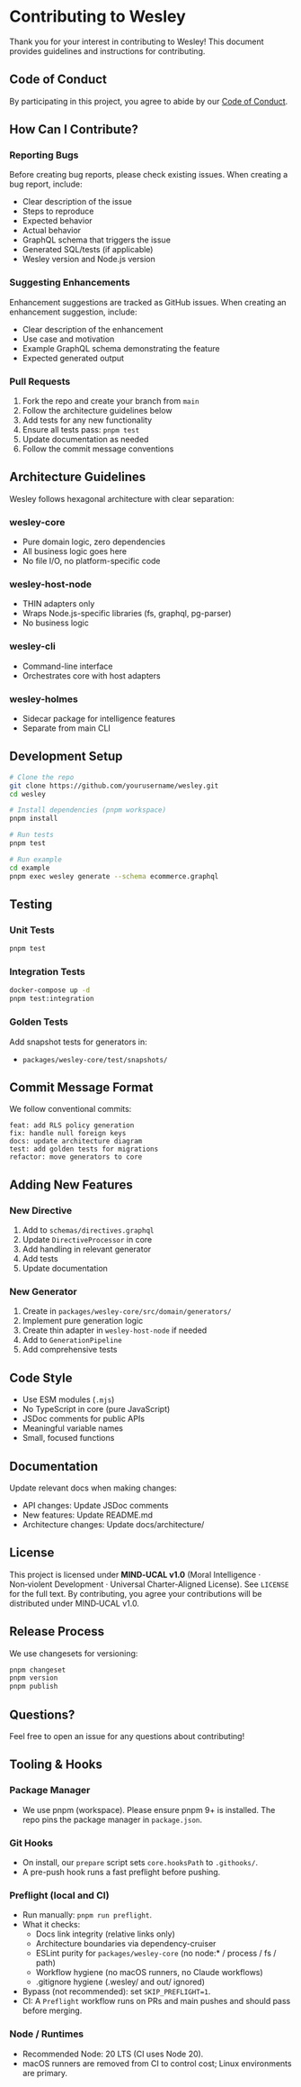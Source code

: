 # Contributing to Wesley

Thank you for your interest in contributing to Wesley! This document provides guidelines and instructions for contributing.

## Code of Conduct

By participating in this project, you agree to abide by our [Code of Conduct](CODE_OF_CONDUCT.md).

## How Can I Contribute?

### Reporting Bugs

Before creating bug reports, please check existing issues. When creating a bug report, include:

- Clear description of the issue
- Steps to reproduce
- Expected behavior
- Actual behavior
- GraphQL schema that triggers the issue
- Generated SQL/tests (if applicable)
- Wesley version and Node.js version

### Suggesting Enhancements

Enhancement suggestions are tracked as GitHub issues. When creating an enhancement suggestion, include:

- Clear description of the enhancement
- Use case and motivation
- Example GraphQL schema demonstrating the feature
- Expected generated output

### Pull Requests

1. Fork the repo and create your branch from `main`
2. Follow the architecture guidelines below
3. Add tests for any new functionality
4. Ensure all tests pass: `pnpm test`
5. Update documentation as needed
6. Follow the commit message conventions

## Architecture Guidelines

Wesley follows hexagonal architecture with clear separation:

### wesley-core
- Pure domain logic, zero dependencies
- All business logic goes here
- No file I/O, no platform-specific code

### wesley-host-node
- THIN adapters only
- Wraps Node.js-specific libraries (fs, graphql, pg-parser)
- No business logic

### wesley-cli
- Command-line interface
- Orchestrates core with host adapters

### wesley-holmes
- Sidecar package for intelligence features
- Separate from main CLI

## Development Setup

```bash
# Clone the repo
git clone https://github.com/yourusername/wesley.git
cd wesley

# Install dependencies (pnpm workspace)
pnpm install

# Run tests
pnpm test

# Run example
cd example
pnpm exec wesley generate --schema ecommerce.graphql
```

## Testing

### Unit Tests
```bash
pnpm test
```

### Integration Tests
```bash
docker-compose up -d
pnpm test:integration
```

### Golden Tests
Add snapshot tests for generators in:
- `packages/wesley-core/test/snapshots/`

## Commit Message Format

We follow conventional commits:

```
feat: add RLS policy generation
fix: handle null foreign keys
docs: update architecture diagram
test: add golden tests for migrations
refactor: move generators to core
```

## Adding New Features

### New Directive

1. Add to `schemas/directives.graphql`
2. Update `DirectiveProcessor` in core
3. Add handling in relevant generator
4. Add tests
5. Update documentation

### New Generator

1. Create in `packages/wesley-core/src/domain/generators/`
2. Implement pure generation logic
3. Create thin adapter in `wesley-host-node` if needed
4. Add to `GenerationPipeline`
5. Add comprehensive tests

## Code Style

- Use ESM modules (`.mjs`)
- No TypeScript in core (pure JavaScript)
- JSDoc comments for public APIs
- Meaningful variable names
- Small, focused functions

## Documentation

Update relevant docs when making changes:
- API changes: Update JSDoc comments
- New features: Update README.md
- Architecture changes: Update docs/architecture/

## License

This project is licensed under **MIND‑UCAL v1.0** (Moral Intelligence · Non‑violent Development · Universal Charter‑Aligned License). See `LICENSE` for the full text. By contributing, you agree your contributions will be distributed under MIND‑UCAL v1.0.

## Release Process

We use changesets for versioning:

```bash
pnpm changeset
pnpm version
pnpm publish
```

## Questions?

Feel free to open an issue for any questions about contributing!

## Tooling & Hooks

### Package Manager
- We use pnpm (workspace). Please ensure pnpm 9+ is installed. The repo pins the package manager in `package.json`.

### Git Hooks
- On install, our `prepare` script sets `core.hooksPath` to `.githooks/`.
- A pre-push hook runs a fast preflight before pushing.

### Preflight (local and CI)
- Run manually: `pnpm run preflight`.
- What it checks:
  - Docs link integrity (relative links only)
  - Architecture boundaries via dependency-cruiser
  - ESLint purity for `packages/wesley-core` (no node:* / process / fs / path)
  - Workflow hygiene (no macOS runners, no Claude workflows)
  - .gitignore hygiene (.wesley/ and out/ ignored)
- Bypass (not recommended): set `SKIP_PREFLIGHT=1`.
- CI: A `Preflight` workflow runs on PRs and main pushes and should pass before merging.

### Node / Runtimes
- Recommended Node: 20 LTS (CI uses Node 20).
- macOS runners are removed from CI to control cost; Linux environments are primary.
